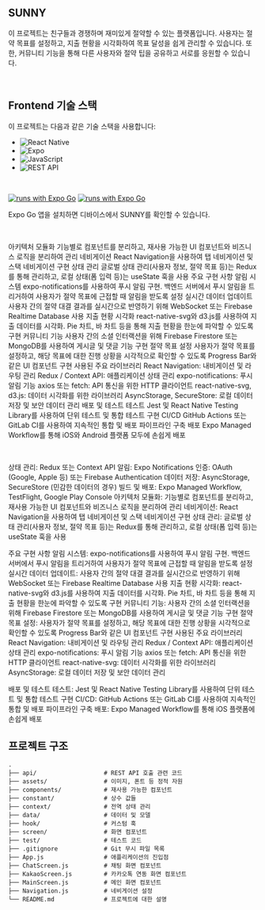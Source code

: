 ## SUNNY

이 프로젝트는 친구들과 경쟁하며 재미있게 절약할 수 있는 플랫폼입니다. 사용자는 절약 목표를 설정하고, 지출 현황을 시각화하여 목표 달성을 쉽게 관리할 수 있습니다. 또한, 커뮤니티 기능을 통해 다른 사용자와 절약 팁을 공유하고 서로를 응원할 수 있습니다.

<br />

## Frontend 기술 스택

이 프로젝트는 다음과 같은 기술 스택을 사용합니다:

- ![React Native](https://img.shields.io/badge/React%20Native-20232A?style=for-the-badge&logo=react&logoColor=61DAFB)
- ![Expo](https://img.shields.io/badge/Expo-000020?style=for-the-badge&logo=expo&logoColor=white)
- ![JavaScript](https://img.shields.io/badge/JavaScript-323330?style=for-the-badge&logo=javascript&logoColor=F7DF1E) 
- ![REST API](https://img.shields.io/badge/REST-02569B?style=for-the-badge&logo=rest&logoColor=white)
<br />

[![runs with Expo Go](https://img.shields.io/badge/Runs%20with%20Expo%20Go-000.svg?style=flat-square&logo=EXPO&labelColor=f3f3f3&logoColor=000)](https://expo.dev/client)
[![runs with Expo Go](https://img.shields.io/badge/Runs%20with%20Expo%20Go-4630EB.svg?style=flat-square&logo=EXPO&labelColor=f3f3f3&logoColor=000)](https://expo.dev/client)

Expo Go 앱을 설치하면 디바이스에서 SUNNY를 확인할 수 있습니다.

<br/>

아키텍처
모듈화
기능별로 컴포넌트를 분리하고, 재사용 가능한 UI 컴포넌트와 비즈니스 로직을 분리하여 관리
네비게이션
React Navigation을 사용하여 탭 네비게이션 및 스택 네비게이션 구현
상태 관리
글로벌 상태 관리(사용자 정보, 절약 목표 등)는 Redux를 통해 관리하고, 로컬 상태(폼 입력 등)는 useState 훅을 사용
주요 구현 사항
알림 시스템
expo-notifications를 사용하여 푸시 알림 구현. 백엔드 서버에서 푸시 알림을 트리거하여 사용자가 절약 목표에 근접할 때 알림을 받도록 설정
실시간 데이터 업데이트
사용자 간의 절약 대결 결과를 실시간으로 반영하기 위해 WebSocket 또는 Firebase Realtime Database 사용
지출 현황 시각화
react-native-svg와 d3.js를 사용하여 지출 데이터를 시각화. Pie 차트, 바 차트 등을 통해 지출 현황을 한눈에 파악할 수 있도록 구현
커뮤니티 기능
사용자 간의 소셜 인터랙션을 위해 Firebase Firestore 또는 MongoDB를 사용하여 게시글 및 댓글 기능 구현
절약 목표 설정
사용자가 절약 목표를 설정하고, 해당 목표에 대한 진행 상황을 시각적으로 확인할 수 있도록 Progress Bar와 같은 UI 컴포넌트 구현
사용된 주요 라이브러리
React Navigation: 내비게이션 및 라우팅 관리
Redux / Context API: 애플리케이션 상태 관리
expo-notifications: 푸시 알림 기능
axios 또는 fetch: API 통신을 위한 HTTP 클라이언트
react-native-svg, d3.js: 데이터 시각화를 위한 라이브러리
AsyncStorage, SecureStore: 로컬 데이터 저장 및 보안 데이터 관리
배포 및 테스트
테스트
Jest 및 React Native Testing Library를 사용하여 단위 테스트 및 통합 테스트 구현
CI/CD
GitHub Actions 또는 GitLab CI를 사용하여 지속적인 통합 및 배포 파이프라인 구축
배포
Expo Managed Workflow를 통해 iOS와 Android 플랫폼 모두에 손쉽게 배포

<br />

상태 관리: Redux 또는 Context API
알림: Expo Notifications
인증: OAuth (Google, Apple 등) 또는 Firebase Authentication
데이터 저장: AsyncStorage, SecureStore (민감한 데이터의 경우)
빌드 및 배포: Expo Managed Workflow, TestFlight, Google Play Console
아키텍처
모듈화: 기능별로 컴포넌트를 분리하고, 재사용 가능한 UI 컴포넌트와 비즈니스 로직을 분리하여 관리
네비게이션: React Navigation을 사용하여 탭 네비게이션 및 스택 네비게이션 구현
상태 관리: 글로벌 상태 관리(사용자 정보, 절약 목표 등)는 Redux를 통해 관리하고, 로컬 상태(폼 입력 등)는 useState 훅을 사용

주요 구현 사항
알림 시스템: expo-notifications를 사용하여 푸시 알림 구현. 백엔드 서버에서 푸시 알림을 트리거하여 사용자가 절약 목표에 근접할 때 알림을 받도록 설정
실시간 데이터 업데이트: 사용자 간의 절약 대결 결과를 실시간으로 반영하기 위해 WebSocket 또는 Firebase Realtime Database 사용
지출 현황 시각화: react-native-svg와 d3.js를 사용하여 지출 데이터를 시각화. Pie 차트, 바 차트 등을 통해 지출 현황을 한눈에 파악할 수 있도록 구현
커뮤니티 기능: 사용자 간의 소셜 인터랙션을 위해 Firebase Firestore 또는 MongoDB를 사용하여 게시글 및 댓글 기능 구현
절약 목표 설정: 사용자가 절약 목표를 설정하고, 해당 목표에 대한 진행 상황을 시각적으로 확인할 수 있도록 Progress Bar와 같은 UI 컴포넌트 구현
사용된 주요 라이브러리
React Navigation: 내비게이션 및 라우팅 관리
Redux / Context API: 애플리케이션 상태 관리
expo-notifications: 푸시 알림 기능
axios 또는 fetch: API 통신을 위한 HTTP 클라이언트
react-native-svg: 데이터 시각화를 위한 라이브러리
AsyncStorage: 로컬 데이터 저장 및 보안 데이터 관리

배포 및 테스트
테스트: Jest 및 React Native Testing Library를 사용하여 단위 테스트 및 통합 테스트 구현
CI/CD: GitHub Actions 또는 GitLab CI를 사용하여 지속적인 통합 및 배포 파이프라인 구축
배포: Expo Managed Workflow를 통해 iOS 플랫폼에 손쉽게 배포

## 프로젝트 구조

```plaintext
.
├── api/                   # REST API 호출 관련 코드
├── assets/                # 이미지, 폰트 등 정적 자원
├── components/            # 재사용 가능한 컴포넌트
├── constant/              # 상수 값들
├── context/               # 전역 상태 관리
├── data/                  # 데이터 및 모델
├── hook/                  # 커스텀 훅
├── screen/                # 화면 컴포넌트
├── test/                  # 테스트 코드
├── .gitignore             # Git 무시 파일 목록
├── App.js                 # 애플리케이션의 진입점
├── ChatScreen.js          # 채팅 화면 컴포넌트
├── KakaoScreen.js         # 카카오톡 연동 화면 컴포넌트
├── MainScreen.js          # 메인 화면 컴포넌트
├── Navigation.js          # 네비게이션 설정
└── README.md              # 프로젝트에 대한 설명



